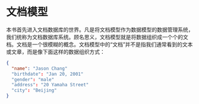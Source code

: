 # 文档模型

本书首先进入文档数据库的世界。凡是将文档模型作为数据模型的数据管理系统，我们统称为文档数据库系统。顾名思义，文档模型就是将数据组织成一个个的文档。文档是一个很模糊的概念。文档模型中的“文档”并不是指我们通常看到的文本或文章，而是像下面这样的数据组织方式：

```json
{
  "name": "Jason Chang"
  "birthdate": "Jan 20, 2001"
  "gender": "male"
  "address": "20 Yamaha Street"
  "city": "Beijing"
}
```



